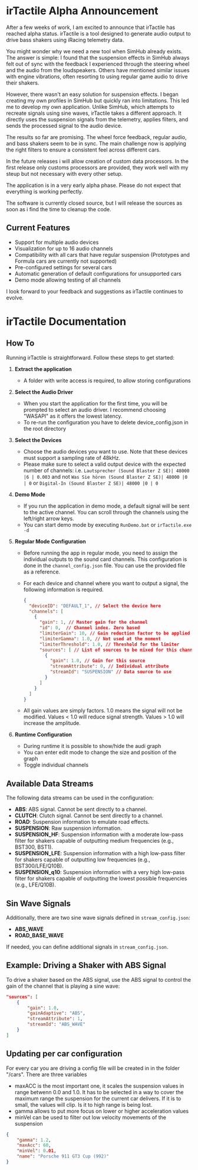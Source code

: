 
# irTactile Alpha Announcement

After a few weeks of work, I am excited to announce that irTactile has reached alpha status. irTactile is a tool designed to generate audio output to drive bass shakers using iRacing telemetry data.

You might wonder why we need a new tool when SimHub already exists. The answer is simple: I found that the suspension effects in SimHub always felt out of sync with the feedback I experienced through the steering wheel and the audio from the loudspeakers. Others have mentioned similar issues with engine vibrations, often resorting to using regular game audio to drive their shakers.

However, there wasn't an easy solution for suspension effects. I began creating my own profiles in SimHub but quickly ran into limitations. This led me to develop my own application. Unlike SimHub, which attempts to recreate signals using sine waves, irTactile takes a different approach. It directly uses the suspension signals from the telemetry, applies filters, and sends the processed signal to the audio device.

The results so far are promising. The wheel force feedback, regular audio, and bass shakers seem to be in sync. The main challenge now is applying the right filters to ensure a consistent feel across different cars.

In the future releases i will allow creation of custom data processors. In the first release only customs processors are provided, they work well with my steup but not necessary with every other setup. 

The application is in a very early alpha phase. Please do not expect that everything is working perfectly. 

The software is currently closed source, but I will release the sources as soon as i find the time to cleanup the code. 

## Current Features

- Support for multiple audio devices
- Visualization for up to 16 audio channels
- Compatibility with all cars that have regular suspension (Prototypes and Formula cars are currently not supported)
- Pre-configured settings for several cars
- Automatic generation of default configurations for unsupported cars
- Demo mode allowing testing of all channels

I look forward to your feedback and suggestions as irTactile continues to evolve.

# irTactile Documentation

## How To

Running irTactile is straightforward. Follow these steps to get started:

1. **Extract the application**
   - A folder with write access is required, to allow storing configurations
2. **Select the Audio Driver**
   - When you start the application for the first time, you will be prompted to select an audio driver. I recommend choosing "WASAPI" as it offers the lowest latency.
   - To re-run the configuration you have to delete device_config.json in the root directory

3. **Select the Devices**
   - Choose the audio devices you want to use. Note that these devices must support a sampling rate of 48kHz.
   - Please make sure to select a valid output device with the expected number of channels: i.e.  `Lautsprecher (Sound Blaster Z SE)| 48000 |6 | 0.003` and not `Was Sie hören (Sound Blaster Z SE)| 48000 |0 | 0` or `Digital-In (Sound Blaster Z SE)| 48000 |0 | 0`

4. **Demo Mode**
   - If you run the application in demo mode, a default signal will be sent to the active channel. You can scroll through the channels using the left/right arrow keys.
   - You can start demo mode by executing `RunDemo.bat` or  `irTactile.exe -d`

5. **Regular Mode Configuration**
   - Before running the app in regular mode, you need to assign the individual outputs to the sound card channels. This configuration is done in the `channel_config.json` file. You can use the provided file as a reference.
   
   - For each device and channel where you want to output a signal, the following information is required. 
     ```json
     {
       "deviceID": "DEFAULT_1", // Select the device here
       "channels": [
         {
           "gain": 1, // Master gain for the channel
           "id": 0,  // Channel index. Zero based
           "limiterGain": 10, // Gain reduction factor to be applied when the signal exceeds the threshold
           "limiterGamma": 1.0, // Not used at the moment
           "limiterThreshold": 1.0, // Threshold for the limiter
           "sources": [ // List of sources to be mixed for this channel 
             {
               "gain": 1.0, // Gain for this source
               "streamAttribute": 0, // Individual attribute 
               "streamId": "SUSPENSION" // Data source to use
             }
           ]
         }
       ]
     }
     ```
   - All gain values are simply factors. 1.0 means the signal will not be modified. Values < 1.0 will reduce signal strength. Values > 1.0 will increase the amplitude.
6. **Runtime Configuration**
   - During runtime it is possible to show/hide the audi graph
   - You can enter edit mode to change the size and position of the graph
   - Toggle individual channels

## Available Data Streams

The following data streams can be used in the configuration:

- **ABS**: ABS signal. Cannot be sent directly to a channel.
- **CLUTCH**: Clutch signal. Cannot be sent directly to a channel.
- **ROAD**: Suspension information to emulate road effects.
- **SUSPENSION**: Raw suspension information.
- **SUSPENSION_HF**: Suspension information with a moderate low-pass filter for shakers capable of outputting medium frequencies (e.g., BST300, BST1).
- **SUSPENSION_LFE**: Suspension information with a high low-pass filter for shakers capable of outputting low frequencies (e.g., BST300/LFE/Q10B).
- **SUSPENSION_q10**: Suspension information with a very high low-pass filter for shakers capable of outputting the lowest possible frequencies (e.g., LFE/Q10B).

## Sin Wave Signals

Additionally, there are two sine wave signals defined in `stream_config.json`:
- **ABS_WAVE**
- **ROAD_BASE_WAVE**

If needed, you can define additional signals in `stream_config.json`.

## Example: Driving a Shaker with ABS Signal

To drive a shaker based on the ABS signal, use the ABS signal to control the gain of the channel that is playing a sine wave:

```json
"sources": [
    {
        "gain": 1.0,
        "gainAdaptive": "ABS",
        "streamAttribute": 1,
        "streamId": "ABS_WAVE"
    }
]
```
## Updating per car configuration

For every car you are driving a config file will be created in in the folder "/cars". There are three variables
- maxACC is the most important one, it scales the suspension values in range betwenn 0.0 and 1.0. It has to be selected in a way to cover the maximum range the suspension for the current car delivers. If it is to small, the values will clip. Is it to high range is being lost.
- gamma allows to put more focus on lower or higher acceleration values
- minVel can be used to filter out low velocity movements of the suspension

```json
{
    "gamma": 1.2,
    "maxAcc": 60,
    "minVel": 0.01,
    "name": "Porsche 911 GT3 Cup (992)"
}
```
